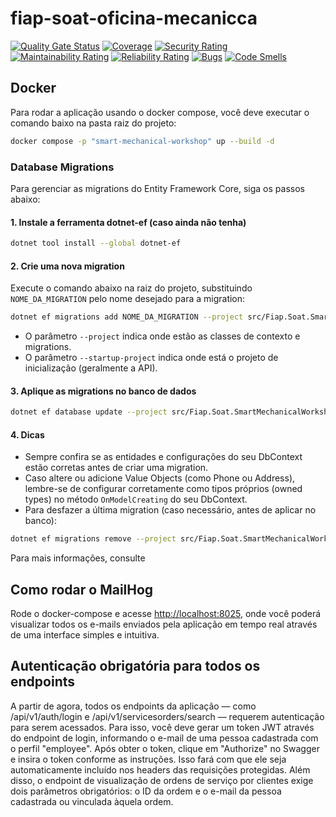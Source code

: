 # fiap-soat-oficina-mecanicca

[![Quality Gate Status](https://sonarcloud.io/api/project_badges/measure?project=igortessaro_fiap-soat-oficina-mecanica&metric=alert_status)](https://sonarcloud.io/summary/new_code?id=igortessaro_fiap-soat-oficina-mecanica)
[![Coverage](https://sonarcloud.io/api/project_badges/measure?project=igortessaro_fiap-soat-oficina-mecanica&metric=coverage)](https://sonarcloud.io/summary/new_code?id=igortessaro_fiap-soat-oficina-mecanica)
[![Security Rating](https://sonarcloud.io/api/project_badges/measure?project=igortessaro_fiap-soat-oficina-mecanica&metric=security_rating)](https://sonarcloud.io/summary/new_code?id=igortessaro_fiap-soat-oficina-mecanica)
[![Maintainability Rating](https://sonarcloud.io/api/project_badges/measure?project=igortessaro_fiap-soat-oficina-mecanica&metric=sqale_rating)](https://sonarcloud.io/summary/new_code?id=igortessaro_fiap-soat-oficina-mecanica)
[![Reliability Rating](https://sonarcloud.io/api/project_badges/measure?project=igortessaro_fiap-soat-oficina-mecanica&metric=reliability_rating)](https://sonarcloud.io/summary/new_code?id=igortessaro_fiap-soat-oficina-mecanica)
[![Bugs](https://sonarcloud.io/api/project_badges/measure?project=igortessaro_fiap-soat-oficina-mecanica&metric=bugs)](https://sonarcloud.io/summary/new_code?id=igortessaro_fiap-soat-oficina-mecanica)
[![Code Smells](https://sonarcloud.io/api/project_badges/measure?project=igortessaro_fiap-soat-oficina-mecanica&metric=code_smells)](https://sonarcloud.io/summary/new_code?id=igortessaro_fiap-soat-oficina-mecanica)

## Docker

Para rodar a aplicação usando o docker compose, você deve executar o comando baixo na pasta raiz do projeto:

````bash
docker compose -p "smart-mechanical-workshop" up --build -d
````

### Database Migrations

Para gerenciar as migrations do Entity Framework Core, siga os passos abaixo:

#### 1. Instale a ferramenta dotnet-ef (caso ainda não tenha)

```bash
dotnet tool install --global dotnet-ef
```

#### 2. Crie uma nova migration

Execute o comando abaixo na raiz do projeto, substituindo `NOME_DA_MIGRATION` pelo nome desejado para a migration:

```bash
dotnet ef migrations add NOME_DA_MIGRATION --project src/Fiap.Soat.SmartMechanicalWorkshop.Infrastructure --startup-project src/Fiap.Soat.SmartMechanicalWorkshop.Api
```

- O parâmetro `--project` indica onde estão as classes de contexto e migrations.
- O parâmetro `--startup-project` indica onde está o projeto de inicialização (geralmente a API).

#### 3. Aplique as migrations no banco de dados

```bash
dotnet ef database update --project src/Fiap.Soat.SmartMechanicalWorkshop.Infrastructure --startup-project src/Fiap.Soat.SmartMechanicalWorkshop.Api
```

#### 4. Dicas

- Sempre confira se as entidades e configurações do seu DbContext estão corretas antes de criar uma migration.
- Caso altere ou adicione Value Objects (como Phone ou Address), lembre-se de configurar corretamente como tipos próprios (owned types) no método
  `OnModelCreating` do seu DbContext.
- Para desfazer a última migration (caso necessário, antes de aplicar no banco):

```bash
dotnet ef migrations remove --project src/Fiap.Soat.SmartMechanicalWorkshop.Infrastructure
```

Para mais informações, consulte

## Como rodar o MailHog

Rode o docker-compose e acesse [http://localhost:8025](http://localhost:8025), onde você poderá visualizar todos os e-mails enviados pela aplicação em
tempo real através de uma interface simples e intuitiva.

## Autenticação obrigatória para todos os endpoints

A partir de agora, todos os endpoints da aplicação — como /api/v1/auth/login e /api/v1/servicesorders/search — requerem autenticação para serem acessados.
Para isso, você deve gerar um token JWT através do endpoint de login, informando o e-mail de uma pessoa cadastrada com o perfil "employee". Após obter o
token, clique em "Authorize" no Swagger e insira o token conforme as instruções. Isso fará com que ele seja automaticamente incluído nos headers das
requisições protegidas.
Além disso, o endpoint de visualização de ordens de serviço por clientes exige dois parâmetros obrigatórios: o ID da ordem e o e-mail da pessoa cadastrada
ou vinculada àquela ordem.
